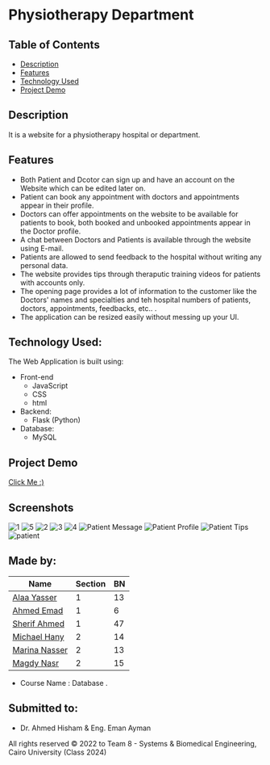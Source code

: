 # Physiotherapy Department 

## Table of Contents

- [Description](#description)
- [Features](#features)
- [Technology Used](#technology-used)
- [Project Demo](#project-demo)

## Description 
It is a website for a physiotherapy hospital or department.

## Features 
- Both Patient and Dcotor can sign up and have an account on the Website which can be edited later on.
- Patient can book any appointment with doctors and appointments appear in their profile.
- Doctors can offer appointments on the website to be available for patients to book, both booked and unbooked appointments appear in the Doctor profile.
- A chat between Doctors and Patients is available through the website using E-mail.
- Patients are allowed to send feedback to the hospital without writing any personal data.
- The website provides tips through theraputic training videos for patients with accounts only.
- The opening page provides a lot of information to the customer like the Doctors' names and specialties and teh hospital numbers of patients, doctors, appointments, feedbacks, etc.. .
- The application can be resized easily without messing up your UI.

## Technology Used:
The Web Application is built using:
- Front-end
  - JavaScript
  - CSS
  - html
- Backend:
  - Flask (Python)
- Database:
  - MySQL

## Project Demo
[Click Me :)](https://drive.google.com/file/d/1ufymm9OYNY8kJBdFSs8TBRGgd0NWmTzN/view?usp=sharing)
## Screenshots
![1](https://user-images.githubusercontent.com/90320433/215306947-903be1f1-3930-4d62-b244-f2656f87c45c.png)
![5](https://user-images.githubusercontent.com/90320433/215306989-04d201ee-e93d-4cd5-b3ca-ebb218da0e9e.png)
![2](https://user-images.githubusercontent.com/90320433/215307000-5ad40c10-75df-4b82-b22a-e7c7eaf7feae.png)
![3](https://user-images.githubusercontent.com/90320433/215307012-ffc257cc-ab24-4534-b4ba-0c96336152ce.png)
![4](https://user-images.githubusercontent.com/90320433/215307021-1c9ae743-e8bd-4dfb-8a37-9806ed098d08.png)
![Patient Message](https://user-images.githubusercontent.com/90320433/215307029-7d60954f-c464-42ca-b036-49314ec86af8.png)
![Patient Profile](https://user-images.githubusercontent.com/90320433/215307047-6a51c390-4b67-4af3-a53b-1e07c097afd9.png)
![Patient Tips](https://user-images.githubusercontent.com/90320433/215307053-44883c1b-ee58-4853-85c8-1582ba35affe.png)
![patient](https://user-images.githubusercontent.com/90320433/215307059-2063cc3c-f377-4dee-bc71-bc3a8dd6f7bc.png)

## Made by:

| Name                           | Section | BN  |
| ------------------------------ | ------- | --- |
| [Alaa Yasser](https://github.com/alaayasser01)        | 1 | 13 |
| [Ahmed Emad](https://github.com/ahmeddemaad)          | 1 | 6  |
| [Sherif Ahmed](https://github.com/Sherif-2001)        | 1 | 47 |
| [Michael Hany](https://github.com/michaelhany510)     | 2 | 14 |
| [Marina Nasser](https://github.com/MarinaNasser)      | 2 | 13 |
| [Magdy Nasr](https://github.com/MyProjectsProgress)   | 2 | 15 |

- Course Name : Database .

## Submitted to:

- Dr. Ahmed Hisham & Eng. Eman Ayman

All rights reserved © 2022 to Team 8 - Systems & Biomedical Engineering, Cairo University (Class 2024)
